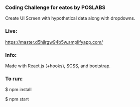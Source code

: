### Coding Challenge for eatos by POSLABS

Create UI Screen with hypothetical data along with dropdowns.

### Live:

https://master.d5hjlrgw94b5w.amplifyapp.com/

### Info:

Made with React.js (+hooks), SCSS, and bootstrap.

### To run:

\$ npm install

\$ npm start
